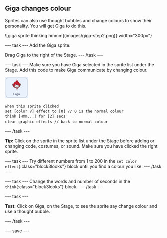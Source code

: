 ## Giga changes colour

Sprites can also use thought bubbles and change colours to show their personality. You will get Giga to do this.

<div style="display: flex; flex-wrap: wrap">
<div style="flex-basis: 200px; flex-grow: 1; margin-right: 15px;">
![giga sprite thinking hmmm](images/giga-step2.png){:width="300px"}
</div>
</div>

--- task ---
Add the Giga sprite. 

Drag Giga to the right of the Stage.
--- /task ---

--- task ---
Make sure you have Giga selected in the sprite list under the Stage. Add this code to make Giga communicate by changing colour. 

![The Giga sprite](images/giga-sprite.png)

```blocks3
when this sprite clicked
set [color v] effect to [0] // 0 is the normal colour
think [Hmm...] for [2] secs 
clear graphic effects // back to normal colour
```

--- /task ---

**Tip:** Click on the sprite in the sprite list under the Stage before adding or changing code, costumes, or sound. Make sure you have clicked the right sprite.

--- task ---
Try different numbers from 1 to 200 in the `set color effect`{:class="block3looks"} block until you find a colour you like. 
--- /task ---

--- task ---
Change the words and number of seconds in the `think`{:class="block3looks"} block.
--- /task ---

--- task ---

**Test:** Click on Giga, on the Stage, to see the sprite say change colour and use a thought bubble.

--- /task ---

--- save ---
